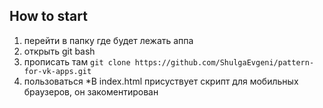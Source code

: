## How to start

1. перейти в папку где будет лежать аппа
2. открыть git bash
3. прописать там `git clone https://github.com/ShulgaEvgeni/pattern-for-vk-apps.git`
4. пользоваться
    *В index.html присуствует скрипт для мобильных браузеров, он закоментирован